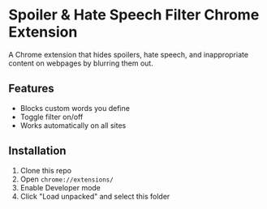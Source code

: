 # Spoiler & Hate Speech Filter Chrome Extension

A Chrome extension that hides spoilers, hate speech, and inappropriate content on webpages by blurring them out.

## Features
- Blocks custom words you define
- Toggle filter on/off
- Works automatically on all sites

## Installation
1. Clone this repo
2. Open `chrome://extensions/`
3. Enable Developer mode
4. Click "Load unpacked" and select this folder

